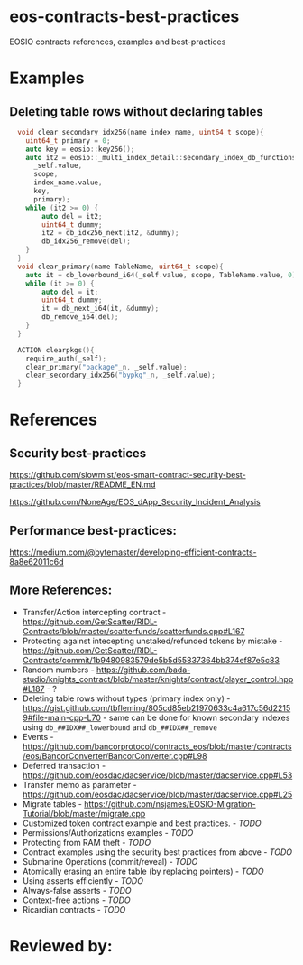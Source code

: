 # eos-contracts-best-practices
EOSIO contracts references, examples and best-practices

# Examples
## Deleting table rows without declaring tables
```cpp
  void clear_secondary_idx256(name index_name, uint64_t scope){
    uint64_t primary = 0;
    auto key = eosio::key256();
    auto it2 = eosio::_multi_index_detail::secondary_index_db_functions<key256>::db_idx_lowerbound(
      _self.value, 
      scope, 
      index_name.value, 
      key, 
      primary);
    while (it2 >= 0) {
        auto del = it2;
        uint64_t dummy;
        it2 = db_idx256_next(it2, &dummy);
        db_idx256_remove(del);
    }
  }
  void clear_primary(name TableName, uint64_t scope){
    auto it = db_lowerbound_i64(_self.value, scope, TableName.value, 0);
    while (it >= 0) {
        auto del = it;
        uint64_t dummy;
        it = db_next_i64(it, &dummy);
        db_remove_i64(del);
    }
  }

  ACTION clearpkgs(){
    require_auth(_self);
    clear_primary("package"_n, _self.value);
    clear_secondary_idx256("bypkg"_n, _self.value);
  }
```

# References
## Security best-practices
https://github.com/slowmist/eos-smart-contract-security-best-practices/blob/master/README_EN.md

https://github.com/NoneAge/EOS_dApp_Security_Incident_Analysis

## Performance best-practices:
https://medium.com/@bytemaster/developing-efficient-contracts-8a8e62011c6d

## More References:

* Transfer/Action intercepting contract - https://github.com/GetScatter/RIDL-Contracts/blob/master/scatterfunds/scatterfunds.cpp#L167 
* Protecting against intecepting unstaked/refunded tokens by mistake - https://github.com/GetScatter/RIDL-Contracts/commit/1b9480983579de5b5d55837364bb374ef87e5c83
* Random numbers - https://github.com/bada-studio/knights_contract/blob/master/knights/contract/player_control.hpp#L187 - ?
* Deleting table rows without types (primary index only) - https://gist.github.com/tbfleming/805cd85eb21970633c4a617c56d22159#file-main-cpp-L70 - same can be done for known secondary indexes using ```db_##IDX##_lowerbound``` and ```db_##IDX##_remove```
* Events - https://github.com/bancorprotocol/contracts_eos/blob/master/contracts/eos/BancorConverter/BancorConverter.cpp#L98
* Deferred transaction - https://github.com/eosdac/dacservice/blob/master/dacservice.cpp#L53
* Transfer memo as parameter - https://github.com/eosdac/dacservice/blob/master/dacservice.cpp#L25
* Migrate tables - https://github.com/nsjames/EOSIO-Migration-Tutorial/blob/master/migrate.cpp
* Customized token contract example and best practices. - *TODO*
* Permissions/Authorizations examples - *TODO*
* Protecting from RAM theft - *TODO*
* Contract examples using the security best practices from above - *TODO*
* Submarine Operations (commit/reveal) - *TODO*
* Atomically erasing an entire table (by replacing pointers) - *TODO*
* Using asserts efficiently - *TODO*
* Always-false asserts - *TODO*
* Context-free actions - *TODO*
* Ricardian contracts - *TODO*


# Reviewed by:
